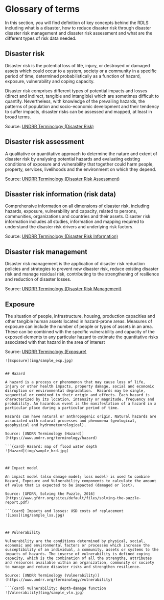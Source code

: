 <!-- https://hackmd.io/VGiOi2NmQDS2Eu9jgUGNwQ -->

# Glossary of terms

In this section, you will find definition of key concepts behind the RDLS including what is a disaster, how to reduce disaster risk through disaster disaster risk management and disaster risk assessment and what are the different types of risk data needed.

## Disaster risk

Disaster risk is the potential loss of life, injury, or destroyed or damaged assets which could occur to a system, society or a community in a specific period of time, determined probabilistically as a function of hazard, exposure, vulnerability and coping capacity.

Disaster risk comprises different types of potential impacts and losses (direct and indirect, tangible and intangible) which are sometimes difficult to quantify. Nevertheless, with knowledge of the prevailing hazards, the patterns of population and socio-economic development and their tendency to suffer impacts, disaster risks can be assessed and mapped, at least in broad terms.

Source: [UNDRR Terminology (Disaster Risk)](https://www.undrr.org/terminology/disaster-risk)

## Disaster risk assessment

A qualitative or quantitative approach to determine the nature and extent of disaster risk by analysing potential hazards and evaluating existing conditions of exposure and vulnerability that together could harm people, property, services, livelihoods and the environment on which they depend.

Source: [UNDRR Terminology (Disaster Risk Assessment)](https://www.undrr.org/terminology/disaster-risk-assessment)

<!--![Screenshot](img/risk_assessment.png)
(adapted from "[Understanding risk in an evolving world, World Bank, 2014](https://openknowledge.worldbank.org/handle/10986/20682)")-->

## Disaster risk information (risk data)

Comprehensive information on all dimensions of disaster risk, including hazards, exposure, vulnerability and capacity, related to persons, communities, organizations and countries and their assets. Disaster risk information includes all studies, information and mapping required to understand the disaster risk drivers and underlying risk factors.

Source: [UNDRR Terminology (Disaster Risk Information)](https://www.undrr.org/terminology/disaster-risk-information)

## Disaster risk management

Disaster risk management is the application of disaster risk reduction policies and strategies to prevent new disaster risk, reduce existing disaster risk and manage residual risk, contributing to the strengthening of resilience and reduction of disaster losses.

Source: [UNDRR Terminology (Disaster Risk Management)](https://www.undrr.org/terminology/disaster-risk-management)

## Exposure

The situation of people, infrastructure, housing, production capacities and other tangible human assets located in hazard-prone areas. Measures of exposure can include the number of people or types of assets in an area. These can be combined with the specific vulnerability and capacity of the exposed elements to any particular hazard to estimate the quantitative risks associated with that hazard in the area of interest

Source: [UNDRR Terminology (Exposure)](https://www.undrr.org/terminology/exposure)

```{card} Exposure: buildings footprints and population
![Exposure](img/sample_exp.jpg)


## Hazard

A hazard is a process or phenomenon that may cause loss of life, injury or other health impacts, property damage, social and economic disruption or environmental degradation.  Hazards may be single, sequential or combined in their origin and effects. Each hazard is characterized by its location, intensity or magnitude, frequency and probability. An hazardous event is the manifestation of a hazard in a particular place during a particular period of time.

Hazards can have natural or anthropogenic origin. Natural hazards are associated with natural processes and phenomena (geological, geophysical and hydrometeorological).

Source: [UNDRR Terminology (Hazard)](https://www.undrr.org/terminology/hazard)

```{card} Hazard: map of flood water depth
![Hazard](img/sample_hzd.jpg)



## Impact model

An impact model (also damage model; loss model) is used to combine Hazard, Exposure and Vulnerability components to calculate the amount of value that is expected to be impacted (damaged or lost).

Source: [GFDRR, Solving the Puzzle, 2016](https://www.gfdrr.org/sites/default/files/solving-the-puzzle-report.pdf)

```{card} Impacts and losses: USD costs of replacement
![Loss](img/sample_lss.jpg)



## Vulnerability

Vulnerability are the conditions determined by physical, social, economic and environmental factors or processes which increase the susceptibility of an individual, a community, assets or systems to the impacts of hazards. The inverse of vulnerability is defined coping capacity, which is the combination of all the strengths, attributes and resources available within an organization, community or society to manage and reduce disaster risks and strengthen resilience.

Source: [UNDRR Terminology (Vulnerability)](https://www.undrr.org/terminology/vulnerability)

```{card} Vulnerability: depth-damage function
![Vulnerability](img/sample_vln.jpg)
